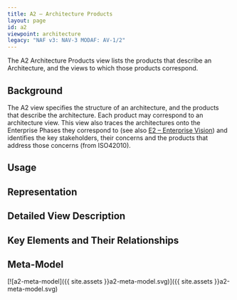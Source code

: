 ```yaml
---
title: A2 – Architecture Products
layout: page
id: a2
viewpoint: architecture
legacy: "NAF v3: NAV-3 MODAF: AV-1/2"
---
```




The A2 Architecture Products view lists the products that describe an
Architecture, and the views to which those products correspond.

## Background

The A2 view specifies the structure of an architecture, and the products
that describe the architecture. Each product may correspond to an
architecture view. This view also traces the architectures onto the
Enterprise Phases they correspond to (see also [E2 – Enterprise
Vision](/e2)) and identifies the key stakeholders, their concerns and
the products that address those concerns (from ISO42010).

## Usage

## Representation

## Detailed View Description

## Key Elements and Their Relationships

## Meta-Model

[![a2-meta-model]({{ site.assets }}a2-meta-model.svg)]({{ site.assets }}a2-meta-model.svg)
